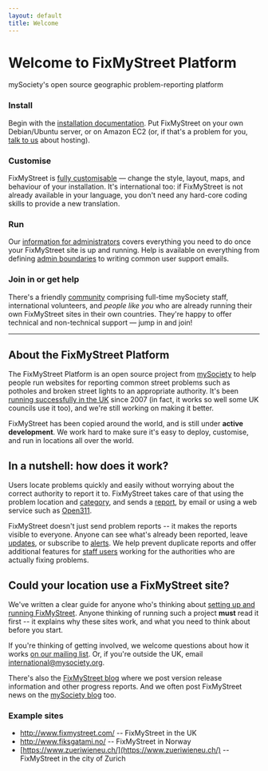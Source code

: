 ```yaml
---
layout: default
title: Welcome
---
```


Welcome to FixMyStreet Platform
===============================

<p class="lead">
  mySociety's open source geographic problem-reporting platform
</p>

<div class="row-fluid">
  <div class="span6">
    <h3>Install</h3>
    <p>
      Begin with the <a href="/install/">installation documentation</a>. Put
      FixMyStreet on your own Debian/Ubuntu server, or on Amazon EC2 (or, if
      that's a problem for you, <a
      href="http://www.mysociety.org/contact/">talk to us</a> about hosting).
    </p>
  </div>
  <div class="span6">
    <h3>Customise</h3>
    <p>
      FixMyStreet is <a href="/customising/">fully customisable</a> &mdash;
      change the style, layout, maps, and behaviour of your installation.
      It's international too: if FixMyStreet is not already available in your
      language, you don't need any hard-core coding skills to provide a new
      translation.
    </p>
  </div>
</div>
<div class="row-fluid">
  <div class="span6">
    <h3>Run</h3>
    <p>
      Our <a href="/running">information for administrators</a> covers
      everything you need to do once your FixMyStreet site is up and running.
      Help is available on everything from defining <a href="/glossary/#area"
      class="glossary">admin boundaries</a> to writing common user support
      emails.
    </p>
  </div>
  <div class="span6">
    <h3>Join in or get help</h3>
    <p>
      There's a friendly <a href="/community/">community</a> comprising
      full-time mySociety staff, international volunteers, and <em>people like
      you</em> who are already running their own FixMyStreet sites in their own
      countries. They're happy to offer technical and non-technical support
      &mdash; jump in and join!
    </p>
  </div>
</div>

---

About the FixMyStreet Platform
------------------------------

The FixMyStreet Platform is an open source project from
[mySociety](http://www.mysociety.org) to help people run websites for
reporting common street problems such as potholes and broken street lights to
an appropriate authority. It's been [running successfully in the
UK](http://www.fixmystreet.com) since 2007 (in fact, it works so well some UK
councils use it too), and we're still working on making it better.

FixMyStreet has been copied around the world, and is still under
<strong>active development</strong>. We work hard to make sure it's easy to
deploy, customise, and run in locations all over the world.

In a nutshell: how does it work?
--------------------------------

Users locate problems quickly and easily without worrying about the correct
authority to report it to. FixMyStreet takes care of that using the problem
location and <a href="/glossary/#category" class="glossary">category</a>, and
sends a <a href="/glossary/#report" class="glossary">report</a>, by email or
using a web service such as <a href="/glossary/#open311"
class="glossary">Open311</a>.

FixMyStreet doesn't just send problem reports -- it makes the reports visible
to everyone. Anyone can see what's already been reported, leave <a
href="/glossary/#update" class="glossary">updates</a>, or subscribe to <a
href="/glossary/#alert" class="glossary">alerts</a>. We help prevent duplicate
reports and offer additional features for <a href="/glossary/#staff-user"
class="glossary">staff users</a> working for the authorities who are actually
fixing problems.

Could your location use a FixMyStreet site?
-------------------------------------------

We've written a clear guide for anyone who's thinking about [setting up and
running FixMyStreet](The-FixMyStreet-Platform-DIY-Guide-v1.1.pdf). Anyone
thinking of running such a project **must** read it first -- it explains why
these sites work, and what you need to think about before you start.

If you're thinking of getting involved, we welcome questions about how it
works [on our mailing
list](https://secure.mysociety.org/admin/lists/mailman/listinfo/fixmystreet).
Or, if you're outside the UK, email
<a href="mailto:international@mysociety.org">international@mysociety.org.</a>

There's also the [FixMyStreet blog](blog/) where we post version release
information and other progress reports. And we often post FixMyStreet news on
the <a href="http://www.mysociety.org/blog">mySociety blog</a> too.


### Example sites

* <http://www.fixmystreet.com/> -- FixMyStreet in the UK
* <http://www.fiksgatami.no/> -- FixMyStreet in Norway
* [https://www.zueriwieneu.ch/](https://www.zueriwieneu.ch/) -- FixMyStreet in the city of Zurich


